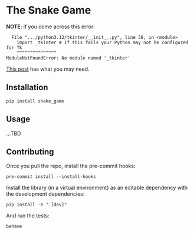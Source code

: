 # The Snake Game

**NOTE**: if you come across this error:

```
  File ".../python3.12/tkinter/__init__.py", line 38, in <module>
    import _tkinter # If this fails your Python may not be configured for Tk
    ^^^^^^^^^^^^^^^
ModuleNotFoundError: No module named '_tkinter'
```

[This post](https://stackoverflow.com/questions/60469202/unable-to-install-tkinter-with-pyenv-pythons-on-macos) has what you may need.


## Installation

```shell
pip install snake_game
```

## Usage

...TBD

## Contributing

Once you pull the repo, install the pre-commit hooks:

```shell
pre-commit install --install-hooks
```

Install the library (in a virtual environment) as an editable dependency with the development dependencies:

```shell
pip install -e ".[dev]"
```

And run the tests:

```shell
behave
```

